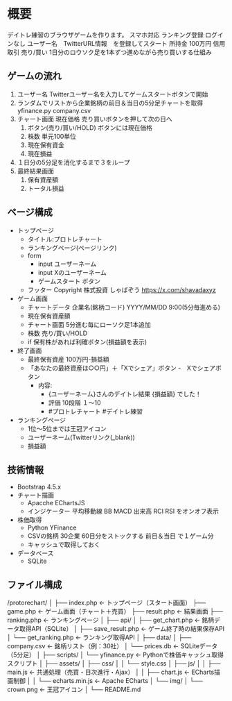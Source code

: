 # 概要

デイトレ練習のブラウザゲームを作ります。
スマホ対応
ランキング登録
ログインなし
ユーザー名　TwitterURL情報　を登録してスタート
所持金 100万円 信用取引 売り/買い
1日分のロウソク足を1本ずつ進めながら売り買いする仕組み

## ゲームの流れ

1. ユーザー名 Twitterユーザー名を入力してゲームスタートボタンで開始
2. ランダムでリストから企業銘柄の前日＆当日の5分足チャートを取得 yfinance.py company.csv
3. チャート画面 現在価格 売り買いボタンを押して次の日へ
	1. ボタン(売り/買い/HOLD) ボタンには現在価格
	2. 株数 単元100単位
	3. 現在保有資金
	4. 現在損益
4. １日分の5分足を消化するまで３をループ
5. 最終結果画面
	1. 保有資産額
	2. トータル損益

## ページ構成

- トップページ
	- タイトル:プロトレチャート
	- ランキングページ(ページリンク)
	- form
		- input ユーザーネーム
		- input Xのユーザーネーム
		- ゲームスタート ボタン
	- フッター Copyright 株式投資 しゃばぞう https://x.com/shavadaxyz
- ゲーム画面
	- チャートデータ 企業名(銘柄コード) YYYY/MM/DD 9:00(5分毎進める)
	- 現在保有資産額
	- チャート画面 5分進む毎にローソク足1本追加
	- 株数 売り/買い/HOLD
	- if 保有株があれば利確ボタン(損益額を表示)
- 終了画面
	- 最終保有資産 100万円-損益額
	- 「あなたの最終資産は○○円」＋「Xでシェア」ボタン
	-　Xでシェアボタン
		- 内容:
			- {ユーザーネーム}さんのデイトレ結果 {損益額} でした！
			- 評価 10段階 １〜10
			- #プロトレチャート #デイトレ練習
- ランキングページ
	- 1位〜5位までは王冠アイコン
	- ユーザーネーム(Twitterリンク(_blank))
	- 損益額
## 技術情報

- Bootstrap 4.5.x
- チャート描画
	- Apacche EChartsJS
	- インジケーター 平均移動線 BB MACD 出来高 RCI RSI をオンオフ表示
- 株価取得
	- Python YFinance
	- CSVの銘柄 30企業 60日分をストックする 前日＆当日 で１ゲーム分
	- キャッシュで取得しておく
- データベース
	- SQLite

## ファイル構成

/protorechart/
│
├── index.php                ← トップページ（スタート画面）
├── game.php                 ← ゲーム画面（チャート＋売買）
├── result.php               ← 結果画面
├── ranking.php              ← ランキングページ
│
├── api/
│   ├── get_chart.php        ← 銘柄データ取得API（SQLite）
│   ├── save_result.php      ← ゲーム終了時の結果保存API
│   └── get_ranking.php      ← ランキング取得API
│
├── data/
│   ├── company.csv          ← 銘柄リスト（例：30社）
│   └── prices.db            ← SQLiteデータ（5分足）
│
├── scripts/
│   └── yfinance.py          ← Pythonで株価キャッシュ取得スクリプト
│
├── assets/
│   ├── css/
│   │   └── style.css
│   ├── js/
│   │   ├── main.js          ← 共通処理（売買・日次進行・Ajax）
│   │   ├── chart.js         ← ECharts描画制御
│   │   └── echarts.min.js   ← Apache ECharts
│   └── img/
│       └── crown.png        ← 王冠アイコン
│
└── README.md